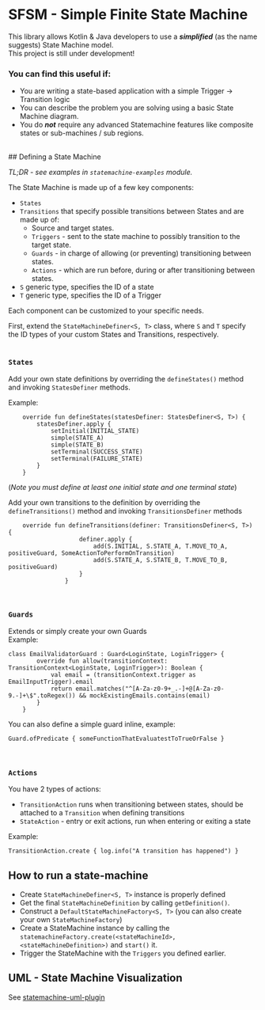 # SFSM - Simple Finite State Machine 
This library allows Kotlin & Java developers to use  a _**simplified**_ (as the name suggests) State Machine model.
<br>
This project is still under development!

### You can find this useful if:
* You are writing a state-based application with a simple Trigger -> Transition logic
* You can describe the problem you are solving using a basic State Machine diagram.
* You do _**not**_ require any advanced Statemachine features like composite states or sub-machines / sub regions.
<br>
## Defining a State Machine

_TL;DR - see examples in `statemachine-examples` module._  

The State Machine is made up of a few key components:
* `States` 
* `Transitions` that specify possible transitions between States and are made up of:
  * Source and target states. 
  * `Triggers` - sent to the state machine to possibly transition to the target state.
  * `Guards` - in charge of allowing (or preventing) transitioning between states.
  * `Actions` - which are run before, during or after transitioning between states.
* `S` generic type, specifies the ID of a state
* `T` generic type, specifies the ID of a Trigger

Each component can be customized to your specific needs.


First, extend the `StateMachineDefiner<S, T>` class, where `S` and `T` specify the ID types of your custom States and Transitions, respectively.
<br><br>
### `States`
Add your own state definitions by overriding the `defineStates()` method and invoking `StatesDefiner` methods.

Example:
```agsl
    override fun defineStates(statesDefiner: StatesDefiner<S, T>) {
        statesDefiner.apply {
            setInitial(INITIAL_STATE)
            simple(STATE_A)
            simple(STATE_B)
            setTerminal(SUCCESS_STATE)
            setTerminal(FAILURE_STATE)
        }
    }
```
(_Note you must define at least one initial state and one terminal state_)

Add your own transitions to the definition by overriding the  `defineTransitions()` method and invoking `TransitionsDefiner` methods
```agsl
    override fun defineTransitions(definer: TransitionsDefiner<S, T>) {
                    definer.apply {
                        add(S.INITIAL, S.STATE_A, T.MOVE_TO_A, positiveGuard, SomeActionToPerformOnTransition)
                        add(S.STATE_A, S.STATE_B, T.MOVE_TO_B, positiveGuard)
                    }
                }
```

<br>

### `Guards`
Extends or simply create your own Guards<br>
Example:
```
class EmailValidatorGuard : Guard<LoginState, LoginTrigger> {
        override fun allow(transitionContext: TransitionContext<LoginState, LoginTrigger>): Boolean {
            val email = (transitionContext.trigger as EmailInputTrigger).email
            return email.matches("^[A-Za-z0-9+_.-]+@[A-Za-z0-9.-]+\$".toRegex()) && mockExistingEmails.contains(email)
        }
    }
```
You can also define a simple guard inline, example:
```agsl
Guard.ofPredicate { someFunctionThatEvaluatestToTrueOrFalse }
```
<br> 

### `Actions` 
You have 2 types of actions:
* `TransitionAction` runs when transitioning between states, should be attached to a `Transition` when defining transitions
* `StateAction` - entry or exit actions, run when entering or exiting a state

Example:
```
TransitionAction.create { log.info("A transition has happened") }
```


## How to run a state-machine
* Create `StateMachineDefiner<S, T>` instance is properly defined<br>
* Get the final `StateMachineDefinition` by calling `getDefinition()`.
* Construct a `DefaultStateMachineFactory<S, T>` (you can also create your own `StateMachineFactory`) 
* Create a StateMachine instance by calling the `statemachineFactory.create(<stateMachineId>, <stateMachineDefinition>)` and `start()` it.
* Trigger the StateMachine with the `Triggers` you defined earlier.

## UML - State Machine Visualization
See [statemachine-uml-plugin](./statemachine-uml-plugin/README.md)